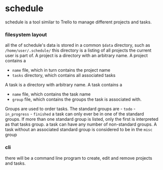 # schedule

schedule is a tool similar to Trello to manage different projects and tasks.

### filesystem layout

all the of schedule's data is stored in a common `$data` directory, such as `/home/user/.schedule/`
this directory is a listing of all projects the current user is part of. 
A project is a directory with an arbitrary name. 
A project contains a 
- `name` file, which in turn contains the project name
- `tasks` directory, which contains all associated tasks

A task is a directory with arbitrary name.
A task contains a 
- `name` file, which contains the task name
- `group` file, which contains the groups the task is associated with.

Groups are used to order tasks. The standard groups are 
		- `todo` 
		- `in_progress`
		- `finished`
a task can only ever be in one of the standard groups. If more than one standard group is listed, only the first is interpreted as that tasks group.  a task can have any number of non-standard groups. A task without an associated standard group is considered to be in the `misc` group

### cli
there will be a command line program to create, edit and remove projects and tasks.

